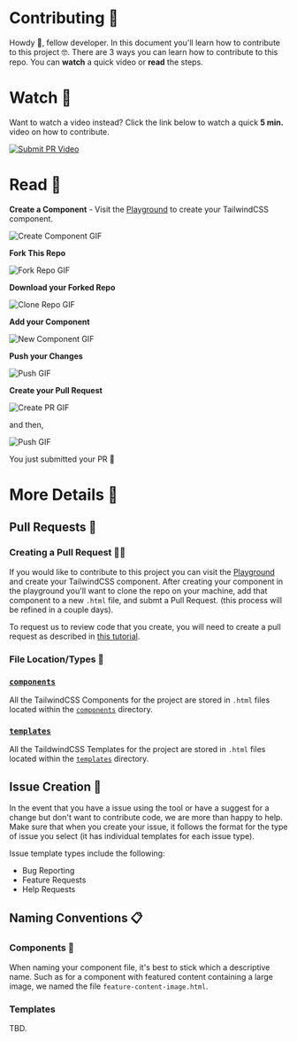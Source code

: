 # Contributing 🙌

Howdy 👋, fellow developer. In this document you'll learn how to contribute to this project 🤓. There are 3 ways you can learn how to contribute to this repo. You can **watch** a quick video or **read** the steps.

# Watch 🍿

Want to watch a video instead? Click the link below to watch a quick **5 min.** video on how to contribute.

[![Submit PR Video](https://cdn.devdojo.com/episode/images/September2020/hacktoberfest-2020.jpg)](https://devdojo.com/episode/hacktoberfest-2020)


# Read 📖

**Create a Component** - Visit the [Playground](https://devdojo.com/tailwindcss/playground) to create your TailwindCSS component.

![Create Component GIF](https://cdn.devdojo.com/tails/images/1-create-component-min.gif)

**Fork This Repo**

![Fork Repo GIF](http://cdn.devdojo.com/tails/images/2-fork-repo-min.gif)

**Download your Forked Repo**

![Clone Repo GIF](http://cdn.devdojo.com/tails/images/3-clone-min.gif)

**Add your Component**

![New Component GIF](http://cdn.devdojo.com/tails/images/4-new-component-min.gif)

**Push your Changes**

![Push GIF](http://cdn.devdojo.com/tails/images/5-push.gif)

**Create your Pull Request**

![Create PR GIF](http://cdn.devdojo.com/tails/images/6-open-pr-min.gif)

and then,

![Push GIF](http://cdn.devdojo.com/tails/images/boom.gif)

You just submitted your PR 🤘


# More Details 📖

## Pull Requests 🤏

### Creating a Pull Request 👨‍💻

If you would like to contribute to this project you can visit the [Playground](https://devdojo.com/tailwindcss/playground) and create your TailwindCSS component. After creating your component in the playground you'll want to clone the repo on your machine, add that component to a new `.html` file, and submt a Pull Request. (this process will be refined in a couple days).

To request us to review code that you create, you will need to create a pull request as described in
 [this tutorial](https://www.digitalocean.com/community/tutorials/how-to-create-a-pull-request-on-github).

### File Location/Types 📁

### [`components`](./components)

All the TailwindCSS Components for the project are stored in `.html` files located within the [`components`](./components) directory.

### [`templates`](./templates)

All the TaildwindCSS Templates for the project are stored in `.html` files located within the [`templates`](./templates) directory.

## Issue Creation 🤨

In the event that you have a issue using the tool or have a suggest for a change but don't want to contribute code,
 we are more than happy to help.
Make sure that when you create your issue, it follows the format for the type of issue you select
 (it has individual templates for each issue type).
 
Issue template types include the following:
 - Bug Reporting
 - Feature Requests
 - Help Requests

## Naming Conventions 📋

### Components 🔧

When naming your component file, it's best to stick which a descriptive name. Such as for a component with featured content containing a large image, we named the file `feature-content-image.html`.

### Templates

TBD.

